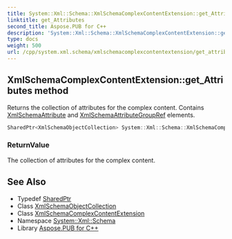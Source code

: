 ```yaml
---
title: System::Xml::Schema::XmlSchemaComplexContentExtension::get_Attributes method
linktitle: get_Attributes
second_title: Aspose.PUB for C++
description: 'System::Xml::Schema::XmlSchemaComplexContentExtension::get_Attributes method. Returns the collection of attributes for the complex content. Contains XmlSchemaAttribute and XmlSchemaAttributeGroupRef elements in C++.'
type: docs
weight: 500
url: /cpp/system.xml.schema/xmlschemacomplexcontentextension/get_attributes/
---
```

## XmlSchemaComplexContentExtension::get_Attributes method


Returns the collection of attributes for the complex content. Contains [XmlSchemaAttribute](../../xmlschemaattribute/) and [XmlSchemaAttributeGroupRef](../../xmlschemaattributegroupref/) elements.

```cpp
SharedPtr<XmlSchemaObjectCollection> System::Xml::Schema::XmlSchemaComplexContentExtension::get_Attributes()
```


### ReturnValue

The collection of attributes for the complex content.

## See Also

* Typedef [SharedPtr](../../../system/sharedptr/)
* Class [XmlSchemaObjectCollection](../../xmlschemaobjectcollection/)
* Class [XmlSchemaComplexContentExtension](../)
* Namespace [System::Xml::Schema](../../)
* Library [Aspose.PUB for C++](../../../)
